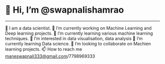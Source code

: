#  👋 Hi,  I’m @swapnalishamrao
--------------------------------------------------------------------------------
🧔 I am a data scientist.
🔭 I’m currently working on Machine Learning and Deep learning projects.
🌱 I’m currently learning various machine learning techniques.
👀 I’m interested in data visualisation, data analysis
🌱 I’m currently learning Data science.
💞️ I’m looking to collaborate on Machien learning projects.
📫 How to reach me maneswapnali333@gmail.com/7798969333






